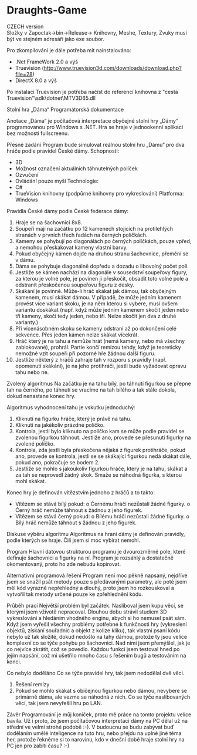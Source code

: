 Draughts-Game
========
CZECH version<br>
Složky v Zapoctak->bin->Release->
Knihovny, Meshe, Textury, Zvuky
musí být ve stejném adresáři jako exe soubor.

Pro zkompilování je dále potřeba mít nainstalováno:
- .Net FrameWork 2.0 a výš
- Truevision (http://www.truevision3d.com/downloads/download.php?file=28)
- DirectX 8.0 a výš

Po instalaci Truevision je potřeba načíst do referencí knihovna z "cesta Truevision"\sdk\dotnet\MTV3D65.dll

Stolní hra „Dáma“
Programátorská dokumentace

Anotace
„Dáma“ je počítačová interpretace obyčejné stolní hry „Dámy“ programovanou pro Windows s .NET. Hra se hraje v jednookenní aplikaci bez možnosti fullscreenu.

Přesné zadání
Program bude simulovat reálnou stolní hru „Dámu“ pro dva hráče podle pravidel České dámy.
Schopnosti:
-	3D
-	Možnost označení aktuálních táhnutelných políček
-	Ozvučení
-	Ovládání pouze myší
Technologie:
-	C#
-	TrueVision knihovny (podpůrné knihovny pro vykreslování)
Platforma: Windows

Pravidla České dámy podle České federace dámy:
1.	Hraje se na šachovnici 8x8.
2.	Soupeři mají na začátku po 12 kamenech stojících na protilehlých stranách v prvních třech řadách na černých políčkách.
3.	Kameny se pohybují po diagonálách po černých políčkách, pouze vpřed, a nemohou přeskakovat kameny vlastní barvy.
4.	Pokud obyčejný kámen dojde na druhou stranu šachovnice, přemění se v dámu.
5.	Dáma se pohybuje diagonálně dopředu a dozadu o libovolný počet polí.
6.	Jestliže se kámen nachází na diagonále v sousedství soupeřovy figury, za kterou je volné pole, je povinen ji přeskočit, obsadit toto volné pole a odstranit přeskočenou soupeřovu figuru z desky.
7.	Skákání je povinné. Může-li hráč skákat jak dámou, tak obyčejným kamenem, musí skákat dámou. V případě, že může jedním kamenem provést více variant skoku, je na něm kterou si vybere, musí ovšem variantu doskákat (např. když může jedním kamenem skočit jeden nebo tři kameny, skočí tedy jeden, nebo tři. Nelze skočit jen dva z druhé varianty.)
8.	Při vícenásobném skoku se kameny odstraní až po dokončení celé sekvence. Přes jeden kámen nelze skákat vícekrát.
9.	Hráč který je na tahu a nemůže hrát (nemá kameny, nebo má všechny zablokované), prohrál. Partie končí remízou tehdy, když je teoreticky nemožné vzít soupeři při pozorné hře žádnou další figuru.
10.	Jestliže některý z hráčů zahraje tah v rozporu s pravidly (např. opomenutí skákání), je na jeho protihráči, jestli bude vyžadovat opravu tahu nebo ne.

Zvolený algoritmus
Na začátku je na tahu bílý, po táhnutí figurkou se přepne tah na černého, po táhnutí se vracíme na tah bílého a tak stále dokola, dokud nenastane konec hry.

Algoritmus vyhodnocení tahu je vskutku jednoduchý:
1.	Kliknutí na figurku hráče, který je právě na tahu.
2.	Kliknutí na jakékoliv prázdné políčko.
3.	Kontrola, jestli bylo kliknuto na políčko kam se může podle pravidel se zvolenou figurkou táhnout. Jestliže ano, provede se přesunutí figurky na zvolené políčko.
4.	Kontrola, zda jestli byla přeskočena nějaká z figurek protihráče, pokud ano, provede se kontrola, jestli se se skákající figurkou nedá skákat dále, pokud ano, pokračuje se bodem 2.
5.	Jestliže se mohlo s jakoukoliv figurkou hráče, který je na tahu, skákat a za tah se neprovedl žádný skok. Smaže se náhodná figurka, s kterou mohl skákat.

Konec hry je definován vítězstvím jednoho z hráčů a to takto:
-	Vítězem se stává bílý pokud:
o	Černému hráči nezůstali žádné figurky.
o	Černý hráč nemůže táhnout s žádnou z jeho figurek.
-	Vítězem se stává černý pokud:
o	Bílému hráči nezůstali žádné figurky.
o	Bílý hráč nemůže táhnout s žádnou z jeho figurek.

Diskuse výběru algoritmu
Algoritmus na hraní dámy je definován pravidly, podle kterých se hraje. Čili jsem si moc vybírat nemohl.

Program
Hlavní datovou strukturou programu je dvourozměrné pole, které definuje šachovnici a figurky na ní. 
Program je rozsáhlý a dostatečně okomentovaný, proto ho zde nebudu kopírovat.

Alternativní programová řešení
Program není moc pěkně napsaný, nejdříve jsem se snažil psát metody pouze s předávanými parametry, ale poté jsem měl kód výrazně nepřehledný a dlouhý, proto jsem ho rozkouskoval a vytvořil tak metody určené pouze ke zpřehlednění kódu.

Průběh prací
Největší problém byl začátek. Nasliboval jsem kupu věcí, se kterými jsem vživotě nepracoval. Dlouhou dobu strávil studiem 3D vykreslování a hledáním vhodného enginu, abych si ho nemusel psát sám. 
Když jsem vyřešil všechny problémy potřebné k funkčnosti hry (vykreslení objektů, získání souřadnic a objekt z kolize kliku), tak vlastní psaní kódu nebylo už tak složité, dokud nedošlo na tahy dámou, protože ty jsou velice komplexní co se týče pohybu po šachovnici. Nad nimi jsem přemýšlel, jak je co nejvíce zkrátit, což se povedlo. 
Každou funkci jsem testoval hned po jejím napsání, což mi ušetřilo mnoho času s řešením bugů a testováním na konci.

Co nebylo doděláno
Co se týče pravidel hry, tak jsem nedodělal dvě věci.
1.	Řešení remízy
2.	Pokud se mohlo skákat s običejnou figurkou nebo dámou, nevybere se primárně dáma, ale vezme se náhodná z nich.
Co se týče naslibovaných věcí, tak jsem nevyřešil hru po LAN.

Závěr
Programování je můj koníček, proto mě práce na tomto projektu velice bavila. Už i proto, že jsem počítačovou interpretaci dámy na PC dělal už na střední ve velmi strohé podobě :-). V budoucnu se budu zabývat buď doděláním umělé inteligence na tuto hru, nebo přejdu na uplné jiné téma her, protože řekněme si to narovinu, kdo v dnešní době hraje stolní hry na PC jen pro zabití času? :-) 
